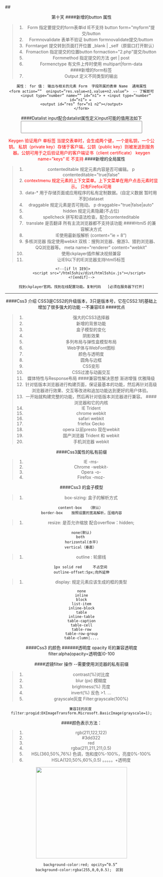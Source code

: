 ##<center>第十天
####新增的button 属性
>1. Form    指定要提交的form表单id    IE不支持     button form="myform"提 交/button
>1. Formnovalidate  表单不验证  buttom formnovalidate提交/buttom
>1. Formtarget       提交转到页面打开位置   _blank  |  _self（原窗口打开默认）
>1. Fromaction		指定提交的位置button formaction="2.php"提交/button
>1. Formmethod	    指定提交的方法   get  |  post
>1. Formenctype     有文件上传时使用 multipart|form-data   
####新增的form标签
>1. Output 定义不同类型的输出

	属性： for 值： 输出与相关的元素 Form  字段所属的表单 Name  通用属性
	<form action=””  oninput=”res.value=n1.value+n2.value”>  -- 了解即可
		<input type=”number” name=”” id=”n1”> + <input type=”number” id=”n1”> = 
	<output id=”res” for=”n1 n2”></output>
	</form>
####Datalist   input配合datalist属性定义input可能的值用法如下
	<input type="text" name="" style="width:400px;height:40px" list="mylist" autocomplete="on">
	<datalist id="mylist">
		<option >aaaaa</option>
		<option >abadsdfa</option>
	</datalist>
 
<font color="red">Keygen  验证用户	单标签  当提交表单时，会生成两个键，一个是私钥，一个公钥。
私钥（private key）存储于客户端，公钥（public key）则被发送到服务器。公钥可用于之后验证用户的客户端证书（client certificate）  keygen name=”keys”
IE 不支持
</font>
####新增的全局属性
>1. contenteditable	规定元素内容是否可编辑。  p contenteditable="true|false"
>1. <font color="red">contextmenu	规定元素的上下文菜单。上下文菜单在用户点击元素时显示。 只有Firefox可用</font>
>1. data-*	用于存储页面或应用程序的私有定制数据。(自定义数据  暂时用不到)dataset
>1. draggable	规定元素是否可拖动。 p draggable="true|false|auto"
>1. hidden	规定元素隐藏(不占位)
>1. spellcheck	拼写和语法检查。<element spellcheck="true|false">配合contenteditable
>1. <font>translate	是否翻译 <element translate="yes|no">  所有主流浏览器都不支持该功能</font>
####Html5 的兼容解决方式
>1. IE使用最新版解析
	<meta http-equiv="X-UA-Compatible" content="IE=Edge">     (content=”ie = 8”)
>1. 多核浏览器 指定使用webkit
双核：搜狗浏览器、傲游3、猎豹浏览器、QQ浏览器等。
meta name="renderer" content="webkit"
>1. 使用ckplayer插件解决视频兼容
>1. 让IE9以下的IE浏览器支持html5标签
	
	<!--[if lt IE9]>		
		   <script src="/html5shiv/dist/html5shiv.js"></script>
	<![endif]-->
	
	找到ckplayer官网。找到在线配置功能。复制代码   [必须在服务器下打开]

---

####Css3 介绍
	CSS3是CSS2的升级版本，3只是版本号，它在CSS2.1的基础上增加了很多强大的功能
	--不兼容IE8
####优点
>1. 强大的CSS3选择器 
>1. 新增的背景功能  
>1. 盒子模型的变化  
>1. 阴影效果 
>1. 多列布局与弹性盒模型布局 
>1. Web字体与WebFont图标  
>1. 颜色与透明度  
>1. 圆角与边框 
>1. CSS变形  
>1. CSS过渡与动画交互  
>1. 媒体特性与Response布局
####兼容性解决思想
	渐进增强    优雅降级
>1. 针对低版本浏览器进行构建页面，保证最基本的功能，然后再针对高级浏览器进行效果、交互等改进和追加功能达到更好的用户体验。
>1. 一开始就构建完整的功能，然后再针对低版本浏览器进行兼容。
####浏览器和它的内核
>1. IE	 		Trident   
>1. chrome		webkit  
>1. safari 		webkit  
>1. friefox 	Gecko 
>1. opera 以前presto  现在webkit 
>1. 国产浏览器   Trident 和 webkit 
>1. 手机浏览器   webkit 

####Css3属性的私有前缀
>1. IE     -ms-
>1. Chrome -webkit-
>1. Opera  -o-
>1. Firefox -moz-

####Css3 的盒子模型
>1. box-sizing:  盒子的解析方式

	content-box   （默认） 
	border-box    按照设置的宽高解析，压缩内容
>1. resize:  是否允许缩放   配合overflow：hidden;

	none(默认)
	both 
	horizontal(水平)
	vertical（垂直） 
>1. outline : 轮廓线 
	
	1px solid red     不占空间 
	outline-offset:5px;向外延伸
>1. display:   规定元素应该生成的框的类型

	none
	inline
	block
	list-item
	inline-block
	table
	inline-table
	table-caption
	table-cell
	table-row
	table-row-group
	table-clumn|....
####Css3 的颜色
######透明度 opacity
	IE的兼容透明度   filter:alpha(opacity=透明值)0-100
	
####滤镜filter 操作
	--需要使用浏览器的私有前缀
 >1. contrast(%)对比度     
  >1. blur (px) 模糊度
 >1.  brightness(%) 亮度
 >1. invert(%) 反色 >1. ...
 >1. grayscale灰度  Filter:grayscale(100%)
 	
	兼容IE的灰度 
 	filter:progid:DXImageTransform.Microsoft.BasicImage(grayscale=1);
####颜色表示方法：
 >1. rgb(211,122,122) 
 >1. #3dd322  
 >1. red  
 >1. rgba(211,211,211,0.5)
 >1. HSL(360,50%,76%)  色调，饱和度0%-100%，亮度0%-100%
 >1. HSLA(120,50%,60%,0.5) 。。。。。+透明度	<br>
<img src="./img/11.png" width="300px">

	background-color:red; opcity=”0.5” 
	background-color:rgba(255,0,0,0.5);  区别  

